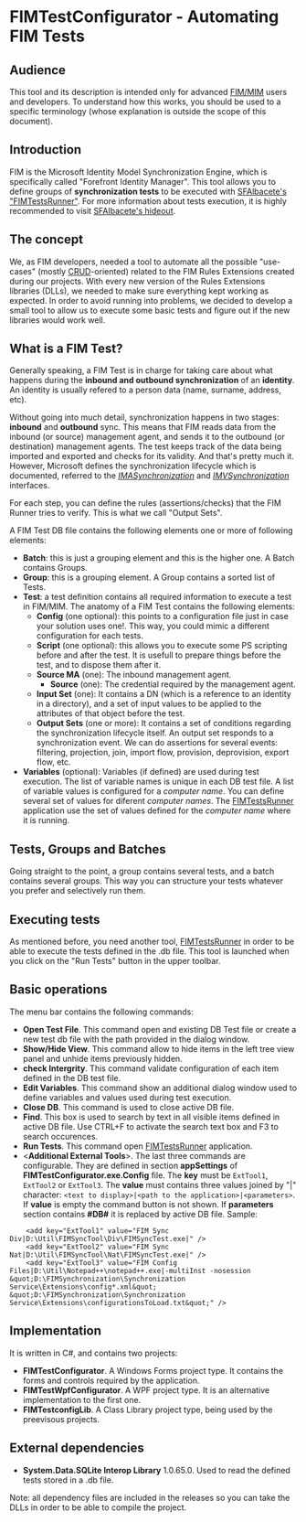 # FIMTestConfigurator - Automating FIM Tests

## Audience
This tool and its description is intended only for advanced [FIM/MIM](https://en.wikipedia.org/wiki/Forefront_Identity_Manager) users and developers. To understand how this works, you should be used to a specific terminology (whose explanation is outside the scope of this document).

## Introduction
FIM is the Microsoft Identity Model Synchronization Engine, which is specifically called "Forefront Identity Manager".
This tool allows you to define groups of **synchronization tests** to be executed with [SFAlbacete's "FIMTestsRunner"](https://github.com/sfalbacete/FIMTestsRunner). For more information about tests execution, it is highly recommended to visit [SFAlbacete's hideout](https://github.com/sfalbacete).

## The concept
We, as FIM developers, needed a tool to automate all the possible "use-cases" (mostly [CRUD](https://en.wikipedia.org/wiki/Create,_read,_update_and_delete)-oriented) related to the FIM Rules Extensions created during our projects. With every new version of the Rules Extensions libraries (DLLs), we needed to make sure everything kept working as expected. In order to avoid running into problems, we decided to develop a small tool to allow us to execute some basic tests and figure out if the new libraries would work well.

## What is a FIM Test?
Generally speaking, a FIM Test is in charge for taking care about what happens during the **inbound and outbound synchronization** of an **identity**. An identity is usually refered to a person data (name, surname, address, etc).

Without going into much detail, synchronization happens in two stages: **inbound** and **outbound** sync. This means that FIM reads data from the inbound (or source) management agent, and sends it to the outbound (or destination) management agents. The test keeps track of the data being imported and exported and checks for its validity. And that's pretty much it.
However, Microsoft defines the synchronization lifecycle which is documented, referred to the [*IMASynchronization*](https://docs.microsoft.com/en-us/previous-versions/windows/desktop/identity-lifecycle-manager/ms696509(v%3Dvs.85)) and [*IMVSynchronization*](https://docs.microsoft.com/en-us/previous-versions/windows/desktop/identity-lifecycle-manager/ms696525(v%3Dvs.85)) interfaces.

For each step, you can define the rules (assertions/checks) that the FIM Runner tries to verify. This is what we call "Output Sets".

A FIM Test DB file contains the following elements one or more of following elements:
- **Batch**: this is just a grouping element and this is the higher one. A Batch contains Groups.
- **Group**: this is a grouping element. A Group contains a sorted list of Tests.
- **Test**: a test definition contains all required information to execute a test in FIM/MIM. The anatomy of a FIM Test contains the following elements: 
  - **Config** (one optional): this points to a configuration file just in case your solution uses one!. This way, you could mimic a different configuration for each tests.
  - **Script** (one optional): this allows you to execute some PS scripting before and after the test. It is usefull to prepare things before the test, and to dispose them after it.
  - **Source MA** (one): The inbound management agent.
    - **Source** (one): The credential required by the management agent.
  - **Input Set** (one): It contains a DN (which is a reference to an identity in a directory), and a set of input values to be applied to the attributes of that object before the test.
  - **Output Sets** (one or more): It contains a set of conditions regarding the synchronization lifecycle itself. An output set responds to a synchronization event. We can do assertions for several events: filtering, projection, join, import flow, provision, deprovision, export flow, etc.
- **Variables** (optional): Variables (if defined) are used during test execution. The list of variable names is unique in each DB test file. A list of variable values is configured for a *computer name*. You can define several set of values for diferent *computer names*. The [FIMTestsRunner](https://github.com/sfalbacete/FIMTestsRunner) application use the set of values defined for the *computer name* where it is running.
## Tests, Groups and Batches
Going straight to the point, a group contains several tests, and a batch contains several groups. This way you can structure your tests whatever you prefer and selectively run them.

## Executing tests
As mentioned before, you need another tool, [FIMTestsRunner](https://github.com/sfalbacete/FIMTestsRunner) in order to be able to execute the tests defined in the .db file.
This tool is launched when you click on the "Run Tests" button in the upper toolbar.

## Basic operations
The menu bar contains the following commands:
- **Open Test File**. This command open and existing DB Test file or create a new test db file with the path provided in the dialog window.
- **Show/Hide View**. This command allow to hide items in the left tree view panel and unhide items previously hidden.
- **check Intergrity**. This command validate configuration of each item defined in the DB test file. 
- **Edit Variables**. This command show an additional dialog window used to define variables and values used during test execution.
- **Close DB**. This command is used to close active DB file. 
- **Find**. This box is used to search by text in all visible items defined in active DB file. Use CTRL+F to activate the search text box and F3 to search occurences.
- **Run Tests**. This command open [FIMTestsRunner](https://github.com/sfalbacete/FIMTestsRunner) application.
- <**Additional External Tools**>. The last three commands are configurable. They are defined in section **appSettings** of **FIMTestConfigurator.exe.Config** file. The **key** must be `ExtTool1`, `ExtTool2` or `ExtTool3`. The **value** must contains three values joined by "|" character: `<text to display>|<path to the application>|<parameters>`. If **value** is empty the command button is not shown. If **parameters** section contains **#DB#** it is replaced by active DB file. Sample:
```
    <add key="ExtTool1" value="FIM Sync Div|D:\Util\FIMSyncTool\Div\FIMSyncTest.exe|" />
    <add key="ExtTool2" value="FIM Sync Nat|D:\Util\FIMSyncTool\Nat\FIMSyncTest.exe|" />
    <add key="ExtTool3" value="FIM Config Files|D:\Util\Notepad++\notepad++.exe|-multiInst -nosession &quot;D:\FIMSynchronization\Synchronization Service\Extensions\config*.xml&quot;  &quot;D:\FIMSynchronization\Synchronization Service\Extensions\configurationsToLoad.txt&quot;" />
 ```


## Implementation
It is written in C#, and contains two projects:
- **FIMTestConfigurator**. A Windows Forms project type. It contains the  forms and controls required by the application.
- **FIMTestWpfConfigurator**. A WPF project type. It is an alternative implementation to the first one.
- **FIMTestconfigLib**. A Class Library project type, being used by the preevisous projects.

## External dependencies
- **System.Data.SQLite Interop Library** 1.0.65.0. Used to read the defined tests stored in a .db file.

Note: all dependency files are included in the releases so you can take the DLLs in order to be able to compile the project.
